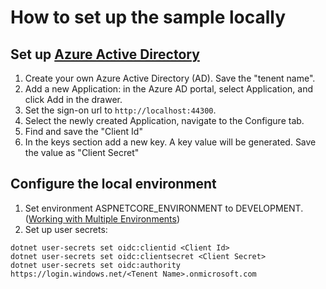 # How to set up the sample locally

## Set up [Azure Active Directory](https://azure.microsoft.com/en-us/documentation/services/active-directory/)

1. Create your own Azure Active Directory (AD). Save the "tenent name".
2. Add a new Application: in the Azure AD portal, select Application, and click Add in the drawer.
3. Set the sign-on url to `http://localhost:44300`.
4. Select the newly created Application, navigate to the Configure tab.
5. Find and save the "Client Id"
8. In the keys section add a new key. A key value will be generated. Save the value as "Client Secret"

## Configure the local environment
1. Set environment ASPNETCORE_ENVIRONMENT to DEVELOPMENT. ([Working with Multiple Environments](https://docs.asp.net/en/latest/fundamentals/environments.html))
2. Set up user secrets:
```
dotnet user-secrets set oidc:clientid <Client Id>
dotnet user-secrets set oidc:clientsecret <Client Secret>
dotnet user-secrets set oidc:authority https://login.windows.net/<Tenent Name>.onmicrosoft.com
```

